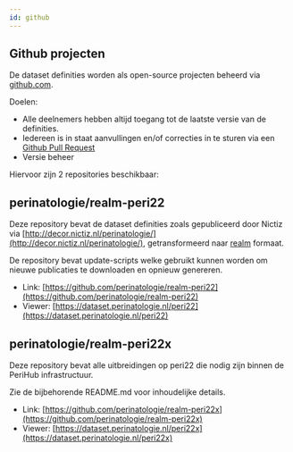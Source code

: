 ```yaml
---
id: github
---
```


## Github projecten

De dataset definities worden als open-source projecten beheerd via [github.com](https://github.com).

Doelen:

* Alle deelnemers hebben altijd toegang tot de laatste versie van de definities.
* Iedereen is in staat aanvullingen en/of correcties in te sturen via een [Github Pull Request](https://help.github.com/articles/about-pull-requests/)
* Versie beheer

Hiervoor zijn 2 repositories beschikbaar:

## perinatologie/realm-peri22

Deze repository bevat de dataset definities zoals gepubliceerd door Nictiz via [http://decor.nictiz.nl/perinatologie/](http://decor.nictiz.nl/perinatologie/), getransformeerd
naar [realm](realm) formaat.

De repository bevat update-scripts welke gebruikt kunnen worden om nieuwe publicaties
te downloaden en opnieuw genereren.

* Link: [https://github.com/perinatologie/realm-peri22](https://github.com/perinatologie/realm-peri22)
* Viewer: [https://dataset.perinatologie.nl/peri22](https://dataset.perinatologie.nl/peri22)


## perinatologie/realm-peri22x

Deze repository bevat alle uitbreidingen op peri22 die nodig zijn binnen de PeriHub infrastructuur.

Zie de bijbehorende README.md voor inhoudelijke details.

* Link: [https://github.com/perinatologie/realm-peri22x](https://github.com/perinatologie/realm-peri22x)
* Viewer: [https://dataset.perinatologie.nl/peri22x](https://dataset.perinatologie.nl/peri22x)
